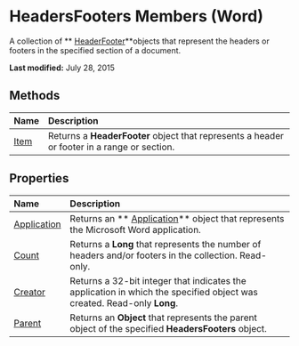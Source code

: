 
# HeadersFooters Members (Word)
A collection of  ** [HeaderFooter](3f2f926a-9220-5536-80ed-af63d2feb016.md)**objects that represent the headers or footers in the specified section of a document.

 **Last modified:** July 28, 2015


## Methods



|**Name**|**Description**|
|:-----|:-----|
| [Item](b6449c22-d528-acce-4308-28fa81e596c5.md)|Returns a  **HeaderFooter** object that represents a header or footer in a range or section.|

## Properties



|**Name**|**Description**|
|:-----|:-----|
| [Application](743b07e7-6064-cac9-f25e-5fd4a1583ac7.md)|Returns an  ** [Application](d1cf6f8f-4e88-bf01-93b4-90a83f79cb44.md)** object that represents the Microsoft Word application.|
| [Count](49f10d36-26b2-9937-04a2-f4c13de9536b.md)|Returns a  **Long** that represents the number of headers and/or footers in the collection. Read-only.|
| [Creator](20a07fa4-5bce-fd6b-aec9-08b2fe3f818a.md)|Returns a 32-bit integer that indicates the application in which the specified object was created. Read-only  **Long**.|
| [Parent](fe2fd8eb-6f90-fe5a-0d3f-a77d566b9b78.md)|Returns an  **Object** that represents the parent object of the specified **HeadersFooters** object.|
